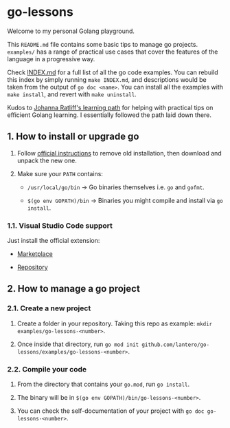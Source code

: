 # go-lessons

Welcome to my personal Golang playground.

This `README.md` file contains some basic tips to manage go projects. `examples/` has a range of
practical use cases that cover the features of the language in a progressive way.

Check [INDEX.md](INDEX.md) for a full list of all the go code examples. You can rebuild this index
by simply running `make INDEX.md`, and descriptions would be taken from the output of
`go doc <name>`. You can install all the examples with `make install`, and revert with
`make uninstall`.

Kudos to
[Johanna Ratliff's learning path](https://gist.github.com/johannaratliff/364f638a1ca7a9dbe3871f876205d676)
for helping with practical tips on efficient Golang learning. I essentially followed the path laid
down there.

## 1. How to install or upgrade go

1. Follow [official instructions](https://go.dev/doc/install) to remove old installation, then
   download and unpack the new one.

2. Make sure your `PATH` contains:

   - `/usr/local/go/bin` -> Go binaries themselves i.e. `go` and `gofmt`.

   - `$(go env GOPATH)/bin` -> Binaries you might compile and install via `go install`.

### 1.1. Visual Studio Code support

Just install the official extension:

- [Marketplace](https://marketplace.visualstudio.com/items?itemName=golang.Go)

- [Repository](https://github.com/golang/vscode-go)

## 2. How to manage a go project

### 2.1. Create a new project

1. Create a folder in your repository. Taking this repo as example:
   `mkdir examples/go-lessons-<number>`.

2. Once inside that directory, run
   `go mod init github.com/lantero/go-lessons/examples/go-lessons-<number>`.

### 2.2. Compile your code

1. From the directory that contains your `go.mod`, run `go install`.

2. The binary will be in `$(go env GOPATH)/bin/go-lessons-<number>`.

3. You can check the self-documentation of your project with `go doc go-lessons-<number>`.
